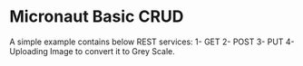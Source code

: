 # Micronaut Basic CRUD
A simple example contains below REST services: 
1- GET 
2- POST
3- PUT
4- Uploading Image to convert it to Grey Scale. 
